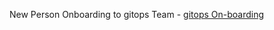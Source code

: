 New Person Onboarding to gitops Team - [gitops On-boarding](https://harness.atlassian.net/wiki/spaces/GIT/pages/1981186612/Onboarding+and+development+environment+-+Backend)
